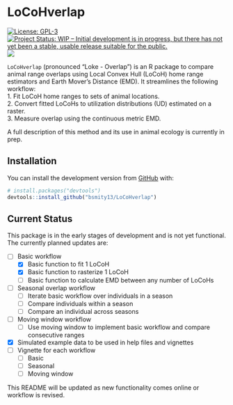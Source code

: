 
<!-- README.md is generated from README.Rmd. Please edit that file -->

# LoCoHverlap

<!-- badges: start -->

[![License:
GPL-3](https://img.shields.io/badge/license-GPL--3-blue.svg)](https://cran.r-project.org/web/licenses/GPL-3)
[![Project Status: WIP – Initial development is in progress, but there
has not yet been a stable, usable release suitable for the
public.](https://www.repostatus.org/badges/latest/wip.svg)](https://www.repostatus.org/#wip)
[![](https://img.shields.io/badge/devel%20version-0.1.0-blue.svg)](https://github.com/bsmity13/LoCoHverlap)
<!-- badges: end -->

`LoCoHverlap` (pronounced “Loke - Overlap”) is an R package to compare
animal range overlaps using Local Convex Hull (LoCoH) home range
estimators and Earth Mover’s Distance (EMD). It streamlines the
following workflow:  
1\. Fit LoCoH home ranges to sets of animal locations.  
2\. Convert fitted LoCoHs to utilization distributions (UD) estimated on
a raster.  
3\. Measure overlap using the continuous metric EMD.

A full description of this method and its use in animal ecology is
currently in prep.

## Installation

You can install the development version from
[GitHub](https://github.com/) with:

``` r
# install.packages("devtools")
devtools::install_github("bsmity13/LoCoHverlap")
```

## Current Status

This package is in the early stages of development and is not yet
functional. The currently planned updates are:

  - [ ] Basic workflow
      - [x] Basic function to fit 1 LoCoH
      - [x] Basic function to rasterize 1 LoCoH
      - [ ] Basic function to calculate EMD between any number of LoCoHs
  - [ ] Seasonal overlap workflow
      - [ ] Iterate basic workflow over individuals in a season
      - [ ] Compare individuals within a season
      - [ ] Compare an individual across seasons
  - [ ] Moving window workflow
      - [ ] Use moving window to implement basic workflow and compare
        consecutive ranges
  - [x] Simulated example data to be used in help files and vignettes
  - [ ] Vignette for each workflow
      - [ ] Basic
      - [ ] Seasonal
      - [ ] Moving window

This README will be updated as new functionality comes online or
workflow is revised.
